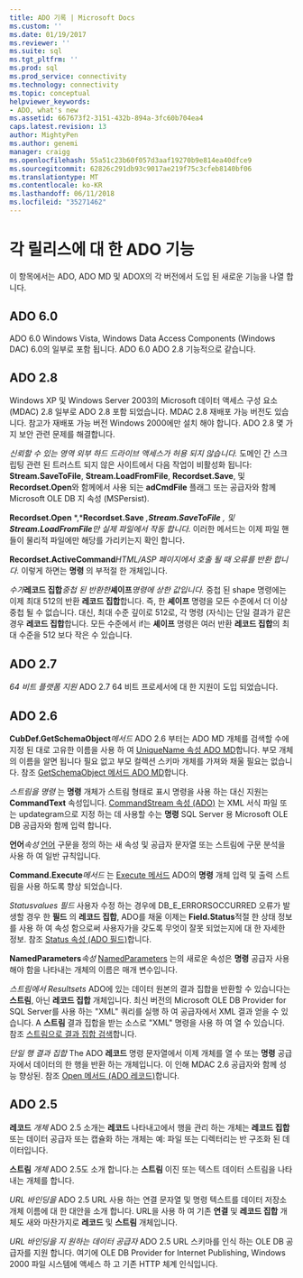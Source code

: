 ```yaml
---
title: ADO 기록 | Microsoft Docs
ms.custom: ''
ms.date: 01/19/2017
ms.reviewer: ''
ms.suite: sql
ms.tgt_pltfrm: ''
ms.prod: sql
ms.prod_service: connectivity
ms.technology: connectivity
ms.topic: conceptual
helpviewer_keywords:
- ADO, what's new
ms.assetid: 667673f2-3151-432b-894a-3fc60b704ea4
caps.latest.revision: 13
author: MightyPen
ms.author: genemi
manager: craigg
ms.openlocfilehash: 55a51c23b60f057d3aaf19270b9e814ea40dfce9
ms.sourcegitcommit: 62826c291db93c9017ae219f75c3cfeb8140bf06
ms.translationtype: MT
ms.contentlocale: ko-KR
ms.lasthandoff: 06/11/2018
ms.locfileid: "35271462"
---
```

# <a name="ado-features-for-each-release"></a>각 릴리스에 대 한 ADO 기능
이 항목에서는 ADO, ADO MD 및 ADOX의 각 버전에서 도입 된 새로운 기능을 나열 합니다.

## <a name="ado-60"></a>ADO 6.0
 ADO 6.0 Windows Vista, Windows Data Access Components (Windows DAC) 6.0의 일부로 포함 됩니다. ADO 6.0 ADO 2.8 기능적으로 같습니다.

## <a name="ado-28"></a>ADO 2.8
 Windows XP 및 Windows Server 2003의 Microsoft 데이터 액세스 구성 요소 (MDAC) 2.8 일부로 ADO 2.8 포함 되었습니다. MDAC 2.8 재배포 가능 버전도 있습니다. 참고가 재배포 가능 버전 Windows 2000에만 설치 해야 합니다. ADO 2.8 몇 가지 보안 관련 문제를 해결합니다.

 *신뢰할 수 있는 영역 외부 하드 드라이브 액세스가 허용 되지 않습니다.*
도메인 간 스크립팅 관련 된 트러스트 되지 않은 사이트에서 다음 작업이 비활성화 됩니다: **Stream.SaveToFile**, **Stream.LoadFromFile**, **Recordset.Save**, 및 **Recordset.Open**와 함께에서 사용 되는 **adCmdFile** 플래그 또는 공급자와 함께 Microsoft OLE DB 지 속성 (MSPersist).

 **Recordset.Open** *,***Recordset.Save** *,***Stream.SaveToFile** *, 및* **Stream.LoadFromFile***만 실제 파일에서 작동 합니다.*
이러한 메서드는 이제 파일 핸들이 물리적 파일에만 해당를 가리키는지 확인 합니다.

 **Recordset.ActiveCommand***HTML/ASP 페이지에서 호출 될 때 오류를 반환 합니다.*
이렇게 하면는 **명령** 의 부적절 한 개체입니다.

 *수가***레코드 집합***중첩 된 반환한***셰이프***명령에 상한 값입니다.*
중첩 된 shape 명령에는 이제 최대 512의 반환 **레코드 집합**합니다. 즉, 한 **셰이프** 명령을 모든 수준에서 더 이상 중첩 될 수 없습니다. 대신, 최대 수준 깊이로 512로, 각 명령 (자식)는 단일 결과가 같은 경우 **레코드 집합**합니다. 모든 수준에서 if는 **셰이프** 명령은 여러 반환 **레코드 집합**의 최대 수준을 512 보다 작은 수 있습니다.

## <a name="ado-27"></a>ADO 2.7
 *64 비트 플랫폼 지원* ADO 2.7 64 비트 프로세서에 대 한 지원이 도입 되었습니다.

## <a name="ado-26"></a>ADO 2.6
 **CubDef.GetSchemaObject***메서드* ADO 2.6 부터는 ADO MD 개체를 검색할 수에 지정 된 대로 고유한 이름을 사용 하 여 [UniqueName 속성 ADO MD](../../ado/reference/ado-md-api/uniquename-property-ado-md.md)합니다. 부모 개체의 이름을 알면 됩니다 필요 없고 부모 컬렉션 스키마 개체를 가져와 채울 필요는 없습니다. 참조 [GetSchemaObject 메서드 ADO MD](../../ado/reference/ado-md-api/getschemaobject-method-ado-md.md)합니다.

 *스트림을 명령* 는 **명령** 개체가 스트림 형태로 표시 명령을 사용 하는 대신 지원는 **CommandText** 속성입니다. [CommandStream 속성 (ADO)](../../ado/reference/ado-api/commandstream-property-ado.md) 는 XML 서식 파일 또는 updategram으로 지정 하는 데 사용할 수는 **명령** SQL Server 용 Microsoft OLE DB 공급자와 함께 입력 합니다.

 **언어***속성* [언어](../../ado/reference/ado-api/dialect-property.md) 구문을 정의 하는 새 속성 및 공급자 문자열 또는 스트림에 구문 분석을 사용 하 여 일반 규칙입니다.

 **Command.Execute***메서드* 는 [Execute 메서드](../../ado/reference/ado-api/execute-method-ado-command.md) ADO의 **명령** 개체 입력 및 출력 스트림을 사용 하도록 향상 되었습니다.

 *Statusvalues 필드* 사용자 수정 하는 경우에 DB_E_ERRORSOCCURRED 오류가 발생할 경우 한 **필드** 의 **레코드 집합**, ADO를 채울 이제는 **Field.Status**적절 한 상태 정보를 사용 하 여 속성 함으로써 사용자가을 갖도록 무엇이 잘못 되었는지에 대 한 자세한 정보. 참조 [Status 속성 (ADO 필드)](../../ado/reference/ado-api/status-property-ado-field.md)합니다.

 **NamedParameters***속성* [NamedParameters](../../ado/reference/ado-api/namedparameters-property-ado.md) 는의 새로운 속성은 **명령** 공급자 사용 해야 함을 나타내는 개체의 이름은 매개 변수입니다.

 *스트림에서 Resultsets* ADO에 있는 데이터 원본의 결과 집합을 반환할 수 있습니다는 **스트림**, 아닌 **레코드 집합** 개체입니다. 최신 버전의 Microsoft OLE DB Provider for SQL Server를 사용 하는 "XML" 쿼리를 실행 하 여 공급자에서 XML 결과 얻을 수 있습니다. A **스트림** 결과 집합을 받는 소스로 "XML" 명령을 사용 하 여 열 수 있습니다. 참조 [스트림으로 결과 집합 검색](../../ado/guide/data/retrieving-resultsets-into-streams.md)합니다.

 *단일 행 결과 집합* The ADO **레코드** 명령 문자열에서 이제 개체를 열 수 또는 **명령** 공급자에서 데이터의 한 행을 반환 하는 개체입니다. 이 인해 MDAC 2.6 공급자와 함께 성능 향상된. 참조 [Open 메서드 (ADO 레코드)](../../ado/reference/ado-api/open-method-ado-record.md)합니다.

## <a name="ado-25"></a>ADO 2.5
 **레코드** *개체* ADO 2.5 소개는 **레코드** 나타내고에서 행을 관리 하는 개체는 **레코드 집합** 또는 데이터 공급자 또는 캡슐화 하는 개체는 예: 파일 또는 디렉터리는 반 구조화 된 데이터입니다.

 **스트림** *개체* ADO 2.5도 소개 합니다.는 **스트림** 이진 또는 텍스트 데이터 스트림을 나타내는 개체를 합니다.

 *URL 바인딩을* ADO 2.5 URL 사용 하는 연결 문자열 및 명령 텍스트를 데이터 저장소 개체 이름에 대 한 대안을 소개 합니다. URL을 사용 하 여 기존 **연결** 및 **레코드 집합** 개체도 새와 마찬가지로 **레코드** 및 **스트림** 개체입니다.

 *URL 바인딩을 지 원하는 데이터 공급자* ADO 2.5 URL 스키마를 인식 하는 OLE DB 공급자를 지원 합니다. 여기에 OLE DB Provider for Internet Publishing, Windows 2000 파일 시스템에 액세스 하 고 기존 HTTP 체계 인식입니다.

